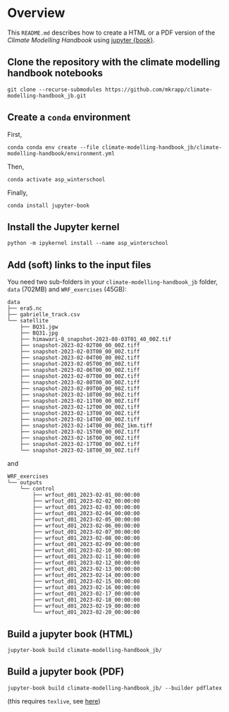 # Overview

This `README.md` describes how to create a HTML or a PDF version of the *Climate Modelling Handbook* using [jupyter {book}](https://jupyterbook.org/en/stable/intro.html).

## Clone the repository with the climate modelling handbook notebooks

```
git clone --recurse-submodules https://github.com/mkrapp/climate-modelling-handbook_jb.git
```


## Create a `conda` environment

First,

```
conda conda env create --file climate-modelling-handbook_jb/climate-modelling-handbook/environment.yml
```

Then,

```
conda activate asp_winterschool
```

Finally,

```
conda install jupyter-book
```

## Install the Jupyter kernel

```
python -m ipykernel install --name asp_winterschool
```

## Add (soft) links to the input files

You need two sub-folders in your `climate-modelling-handbook_jb` folder, `data` (702MB) and `WRF_exercises` (45GB):

```
data
├── era5.nc
├── gabrielle_track.csv
└── satellite
    ├── BQ31.jgw
    ├── BQ31.jpg
    ├── himawari-8_snapshot-2023-08-03T01_40_00Z.tif
    ├── snapshot-2023-02-02T00_00_00Z.tiff
    ├── snapshot-2023-02-03T00_00_00Z.tiff
    ├── snapshot-2023-02-04T00_00_00Z.tiff
    ├── snapshot-2023-02-05T00_00_00Z.tiff
    ├── snapshot-2023-02-06T00_00_00Z.tiff
    ├── snapshot-2023-02-07T00_00_00Z.tiff
    ├── snapshot-2023-02-08T00_00_00Z.tiff
    ├── snapshot-2023-02-09T00_00_00Z.tiff
    ├── snapshot-2023-02-10T00_00_00Z.tiff
    ├── snapshot-2023-02-11T00_00_00Z.tiff
    ├── snapshot-2023-02-12T00_00_00Z.tiff
    ├── snapshot-2023-02-13T00_00_00Z.tiff
    ├── snapshot-2023-02-14T00_00_00Z.tiff
    ├── snapshot-2023-02-14T00_00_00Z_1km.tiff
    ├── snapshot-2023-02-15T00_00_00Z.tiff
    ├── snapshot-2023-02-16T00_00_00Z.tiff
    ├── snapshot-2023-02-17T00_00_00Z.tiff
    └── snapshot-2023-02-18T00_00_00Z.tiff
```

and 

```
WRF_exercises
└── outputs
    └── control
        ├── wrfout_d01_2023-02-01_00:00:00
        ├── wrfout_d01_2023-02-02_00:00:00
        ├── wrfout_d01_2023-02-03_00:00:00
        ├── wrfout_d01_2023-02-04_00:00:00
        ├── wrfout_d01_2023-02-05_00:00:00
        ├── wrfout_d01_2023-02-06_00:00:00
        ├── wrfout_d01_2023-02-07_00:00:00
        ├── wrfout_d01_2023-02-08_00:00:00
        ├── wrfout_d01_2023-02-09_00:00:00
        ├── wrfout_d01_2023-02-10_00:00:00
        ├── wrfout_d01_2023-02-11_00:00:00
        ├── wrfout_d01_2023-02-12_00:00:00
        ├── wrfout_d01_2023-02-13_00:00:00
        ├── wrfout_d01_2023-02-14_00:00:00
        ├── wrfout_d01_2023-02-15_00:00:00
        ├── wrfout_d01_2023-02-16_00:00:00
        ├── wrfout_d01_2023-02-17_00:00:00
        ├── wrfout_d01_2023-02-18_00:00:00
        ├── wrfout_d01_2023-02-19_00:00:00
        └── wrfout_d01_2023-02-20_00:00:00
```

## Build a jupyter book (HTML)

```
jupyter-book build climate-modelling-handbook_jb/
```


## Build a jupyter book (PDF)

```
jupyter-book build climate-modelling-handbook_jb/ --builder pdflatex
```

(this requires `texlive`, see [here](https://jupyterbook.org/en/stable/advanced/pdf.html#build-a-pdf-using-latex))


